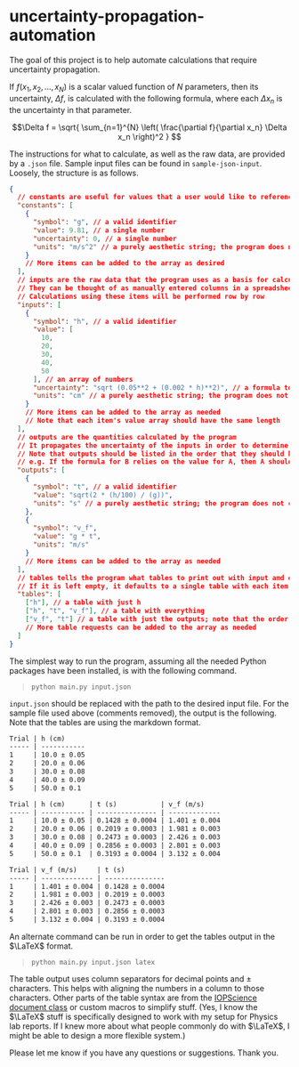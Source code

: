 # uncertainty-propagation-automation

The goal of this project is to help automate calculations that require uncertainty propagation.

If $f(x_1, x_2, \ldots, x_N)$ is a scalar valued function of $N$ parameters, then its uncertainty, $\Delta f$, is calculated with the following formula, where each $\Delta x_n$ is the uncertainty in that parameter.

$$\Delta f = \sqrt{
\sum_{n=1}^{N} \left( \frac{\partial f}{\partial x_n} \Delta x_n \right)^2
}
$$


The instructions for what to calculate, as well as the raw data, are provided by a `.json` file.
Sample input files can be found in `sample-json-input`.
Loosely, the structure is as follows.

```json
{
  // constants are useful for values that a user would like to reference repeatedly in their formulas
  "constants": [
    {
      "symbol": "g", // a valid identifier
      "value": 9.81, // a single number
      "uncertainty": 0, // a single number
      "units": "m/s^2" // a purely aesthetic string; the program does not check units
    }
    // More items can be added to the array as desired
  ],
  // inputs are the raw data that the program uses as a basis for calculation
  // They can be thought of as manually entered columns in a spreadsheet
  // Calculations using these items will be performed row by row
  "inputs": [
    {
      "symbol": "h", // a valid identifier
      "value": [
        10,
        20,
        30,
        40,
        50
      ], // an array of numbers
      "uncertainty": "sqrt (0.05**2 + (0.002 * h)**2)", // a formula to calculate the uncertainty
      "units": "cm" // a purely aesthetic string; the program does not check units
    }
    // More items can be added to the array as needed
    // Note that each item's value array should have the same length
  ],
  // outputs are the quantities calculated by the program
  // It propagates the uncertainty of the inputs in order to determine the uncertainty of the outputs
  // Note that outputs should be listed in the order that they should be calculated in
  // e.g. If the formula for B relies on the value for A, then A should be listed first
  "outputs": [
    {
      "symbol": "t", // a valid identifier
      "value": "sqrt(2 * (h/100) / (g))",
      "units": "s" // a purely aesthetic string; the program does not check units
    },
    {
      "symbol": "v_f",
      "value": "g * t",
      "units": "m/s"
    }
    // More items can be added to the array as needed
  ],
  // tables tells the program what tables to print out with input amd output items
  // If it is left empty, it defaults to a single table with each item in a column
  "tables": [
    ["h"], // a table with just h
    ["h", "t", "v_f"], // a table with everything
    ["v_f", "t"] // a table with just the outputs; note that the order can be switched here for printing
    // More table requests can be added to the array as needed
  ]
}
```

The simplest way to run the program, assuming all the needed Python packages have been installed, is with the following command.
> `python main.py input.json`

`input.json` should be replaced with the path to the desired input file. 
For the sample file used above (comments removed), the output is the following.
Note that the tables are using the markdown format.

```md
Trial | h (cm)
----- | -----------
1     | 10.0 ± 0.05
2     | 20.0 ± 0.06
3     | 30.0 ± 0.08
4     | 40.0 ± 0.09
5     | 50.0 ± 0.1

Trial | h (cm)      | t (s)           | v_f (m/s)
----- | ----------- | --------------- | -------------
1     | 10.0 ± 0.05 | 0.1428 ± 0.0004 | 1.401 ± 0.004
2     | 20.0 ± 0.06 | 0.2019 ± 0.0003 | 1.981 ± 0.003
3     | 30.0 ± 0.08 | 0.2473 ± 0.0003 | 2.426 ± 0.003
4     | 40.0 ± 0.09 | 0.2856 ± 0.0003 | 2.801 ± 0.003
5     | 50.0 ± 0.1  | 0.3193 ± 0.0004 | 3.132 ± 0.004

Trial | v_f (m/s)     | t (s)
----- | ------------- | ---------------
1     | 1.401 ± 0.004 | 0.1428 ± 0.0004
2     | 1.981 ± 0.003 | 0.2019 ± 0.0003
3     | 2.426 ± 0.003 | 0.2473 ± 0.0003
4     | 2.801 ± 0.003 | 0.2856 ± 0.0003
5     | 3.132 ± 0.004 | 0.3193 ± 0.0004
```

An alternate command can be run in order to get the tables output in the $\LaTeX$ format. 
> `python main.py input.json latex`

The table output uses column separators for decimal points and ± characters.
This helps with aligning the numbers in a column to those characters.
Other parts of the table syntax are from the [IOPScience document class](https://publishingsupport.iopscience.iop.org/questions/latex-template/) or custom macros to simplify stuff.
(Yes, I know the $\LaTeX$ stuff is specifically designed to work with my setup for Physics lab reports.
If I knew more about what people commonly do with $\LaTeX$, I might be able to design a more flexible system.)

Please let me know if you have any questions or suggestions.
Thank you.
